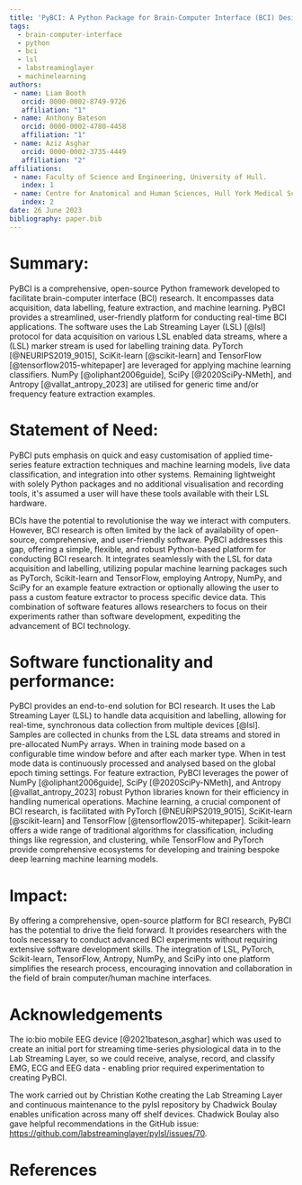 ```yaml
---
title: 'PyBCI: A Python Package for Brain-Computer Interface (BCI) Design/An Open Source Brain-Computer Interface Framework in Python'
tags:
  - brain-computer-interface
  - python
  - bci
  - lsl
  - labstreaminglayer
  - machinelearning
authors:
 - name: Liam Booth
   orcid: 0000-0002-8749-9726
   affiliation: "1"
 - name: Anthony Bateson
   orcid: 0000-0002-4780-4458
   affiliation: "1"
 - name: Aziz Asghar
   orcid: 0000-0002-3735-4449
   affiliation: "2"
affiliations:
 - name: Faculty of Science and Engineering, University of Hull.
   index: 1
 - name: Centre for Anatomical and Human Sciences, Hull York Medical School, University of Hull.
   index: 2
date: 26 June 2023
bibliography: paper.bib
---
```


# Summary:

PyBCI is a comprehensive, open-source Python framework developed to facilitate brain-computer interface (BCI) research. It encompasses data acquisition, data labelling, feature extraction, and machine learning. PyBCI provides a streamlined, user-friendly platform for conducting real-time BCI applications. The software uses the Lab Streaming Layer (LSL) [@lsl] protocol for data acquisition on various LSL enabled data streams, where a (LSL) marker stream is used for labelling training data. PyTorch [@NEURIPS2019_9015], SciKit-learn [@scikit-learn] and TensorFlow [@tensorflow2015-whitepaper] are leveraged for applying machine learning classifiers. NumPy [@oliphant2006guide], SciPy [@2020SciPy-NMeth], and Antropy [@vallat_antropy_2023] are utilised for generic time and/or frequency feature extraction examples.

# Statement of Need:

PyBCI puts emphasis on quick and easy customisation of applied time-series feature extraction techniques and machine learning models, live data classification, and integration into other systems. Remaining lightweight with solely Python packages and no additional visualisation and recording tools, it's assumed a user will have these tools available with their LSL hardware. 

BCIs have the potential to revolutionise the way we interact with computers. However, BCI research is often limited by the lack of availability of open-source, comprehensive, and user-friendly software. PyBCI addresses this gap, offering a simple, flexible, and robust Python-based platform for conducting BCI research. It integrates seamlessly with the LSL for data acquisition and labelling, utilizing popular machine learning packages such as PyTorch, Scikit-learn and TensorFlow, employing Antropy, NumPy, and SciPy for an example feature extraction or optionally allowing the user to pass a custom feature extractor to process specific device data. This combination of software features allows researchers to focus on their experiments rather than software development, expediting the advancement of BCI technology.

# Software functionality and performance:

PyBCI provides an end-to-end solution for BCI research. It uses the Lab Streaming Layer (LSL) to handle data acquisition and labelling, allowing for real-time, synchronous data collection from multiple devices [@lsl]. Samples are collected in chunks from the LSL data streams and stored in pre-allocated NumPy arrays. When in training mode based on a configurable time window before and after each marker type. When in test mode data is continuously processed and analysed based on the global epoch timing settings.  For feature extraction, PyBCI leverages the power of NumPy [@oliphant2006guide], SciPy [@2020SciPy-NMeth], and Antropy [@vallat_antropy_2023] robust Python libraries known for their efficiency in handling numerical operations. Machine learning, a crucial component of BCI research, is facilitated with PyTorch [@NEURIPS2019_9015], SciKit-learn [@scikit-learn] and TensorFlow [@tensorflow2015-whitepaper]. Scikit-learn offers a wide range of traditional algorithms for classification, including things like regression, and clustering, while TensorFlow and PyTorch provide comprehensive ecosystems for developing and training bespoke deep learning machine learning models.

# Impact:

By offering a comprehensive, open-source platform for BCI research, PyBCI has the potential to drive the field forward. It provides researchers with the tools necessary to conduct advanced BCI experiments without requiring extensive software development skills. The integration of LSL, PyTorch, Scikit-learn, TensorFlow, Antropy, NumPy, and SciPy into one platform simplifies the research process, encouraging innovation and collaboration in the field of brain computer/human machine interfaces.

# Acknowledgements

The io:bio mobile EEG device [@2021bateson_asghar] which was used to create an initial port for streaming time-series physiological data in to the Lab Streaming Layer, so we could receive, analyse, record, and classify EMG, ECG and EEG data - enabling prior required experimentation to creating PyBCI.

The work carried out by Christian Kothe creating the Lab Streaming Layer and continuous maintenance to the pylsl repository by Chadwick Boulay enables unification across many off shelf devices. Chadwick Boulay also gave helpful recommendations in the GitHub issue: https://github.com/labstreaminglayer/pylsl/issues/70.

# References
